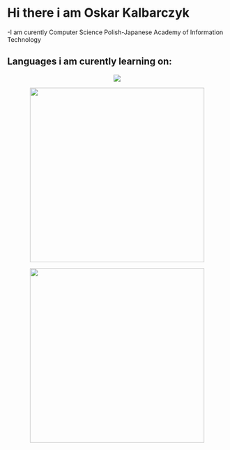 <h1> Hi there i am Oskar Kalbarczyk </h1>
-I am curently Computer Science Polish-Japanese Academy of Information Technology

<h2>Languages i am curently learning on:</h2>
<p align="center">
  <a href="https://skillicons.dev">
    <img src="https://skillicons.dev/icons?i=java,sql,cpp,c,bash" />
  </a>
</p>
<p align = "center">
 <img src="https://wakatime.com/share/@c48108c0-dd21-4265-995a-32d28034e2fc/cc480dbf-3930-48f9-8286-41b430775c28.svg"
 height="400">
 </p>


<p align = "center">
<img src="https://wakatime.com/share/@c48108c0-dd21-4265-995a-32d28034e2fc/7217c2df-c2c1-41f9-a692-54a1c4c43e61.svg" height="400">
  </p>
